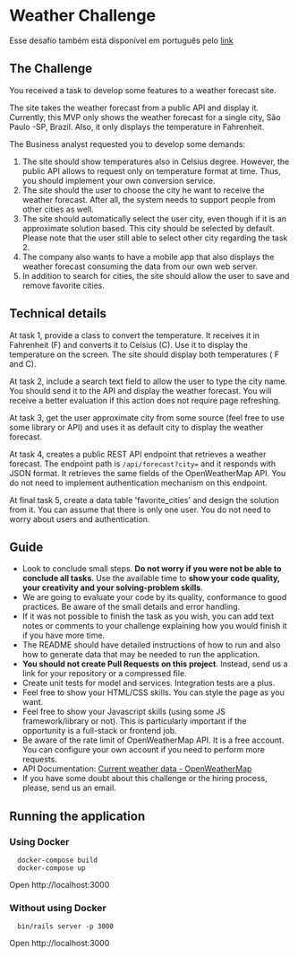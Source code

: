 # Weather Challenge

Esse desafio também está disponível em português pelo [link](https://github.com/bioritmo/weather-challenge/blob/master/README.md)  

## The Challenge

You received a task to develop some features to a weather forecast site.

The site takes the weather forecast from a public API and display it. Currently, this MVP only shows the weather forecast for a single city, São Paulo -SP, Brazil. Also, it only displays the temperature in Fahrenheit. 

The Business analyst requested you to develop some demands:

1. The site should show temperatures also in Celsius degree. However, the public API allows to request only on temperature format at time. Thus, you should implement your own conversion service.
2. The site should the user to choose the city he want to receive the weather forecast. After all, the system needs to support people from other cities as well.
3. The site should automatically select the user city, even though if it is an approximate solution based. This city should be selected by default. Please note that the user still able to select other city regarding the task 2.
4. The company also wants to have a mobile app that also displays the weather forecast consuming the data from our own web server.
5. In addition to search for cities, the site should allow the user to save and remove favorite cities.


## Technical details

At task 1, provide a class to convert the temperature. It receives it in Fahrenheit (F) and converts it to Celsius (C). Use it to display the temperature on the screen. The site should display both temperatures ( F and C).  

At task 2, include a search text field to allow the user to type the city name. You should send it to the API and display the weather forecast. You will receive a better evaluation if this action does not require page refreshing.

At task 3, get the user approximate city from some source (feel free to use some library or API) and uses it as default city to display the weather forecast.

At task 4, creates a public REST API endpoint that retrieves a weather forecast. The endpoint path is `/api/forecast?city=` and it responds with JSON format. It retrieves the same fields of the OpenWeatherMap API. You do not need to implement authentication mechanism on this endpoint.

At final task 5, create a data table 'favorite_cities' and design the solution from it. You can assume that there is only one user. You do not need to worry about users and authentication.

## Guide

* Look to conclude small steps. **Do not worry if you were not be able to conclude all tasks**. Use the available time to **show your code quality, your creativity and your solving-problem skills**.  
* We are going to evaluate your code by its quality, conformance to good practices. Be aware of the small details and error handling.
* If it was not possible to finish the task as you wish, you can add text notes or comments to your challenge explaining how you would finish it if you have more time. 
* The README should have detailed instructions of how to run and also how to generate data that may be needed to run the application.
* **You should not create Pull Requests on this project**. Instead, send us a link for your repository or a compressed file. 
* Create unit tests for model and services. Integration tests are a plus.
* Feel free to show your HTML/CSS skills. You can style the page as you want.
* Feel free to show your Javascript skills (using some JS framework/library or not). This is particularly important if the opportunity is a full-stack or frontend job. 
* Be aware of the rate limit of OpenWeatherMap API. It is a free account. You can configure your own account if you need to perform more requests.
* API Documentation: [Current weather data - OpenWeatherMap](https://openweathermap.org/current)
* If you have some doubt about this challenge or the hiring process, please, send us an email. 

## Running the application

### Using Docker

```shell
  docker-compose build
  docker-compose up
```

Open http://localhost:3000

### Without using Docker

```shell
  bin/rails server -p 3000
```

Open http://localhost:3000
